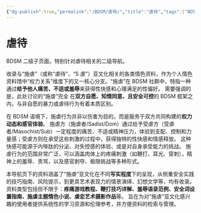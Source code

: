 ```yaml
---
{"dg-publish":true,"permalink":"/BDSM/虐待/","title":"虐待","tags":["BDSM","施虐","虐待"],"created":"2025-02-15T21:10:38.000+08:00","updated":"2025-02-16T16:16:56.392+08:00"}
---
```



# 虐待

BDSM 二级子页面。特别针对虐待相关的二级导航。

收录与“施虐”（或称“虐待”、“S 虐”）亚文化相关的各类情色资料，作为个人情色资料馆中“权力关系”维度下的又一核心分支。“施虐”在 BDSM 社群中，特指一种通过**给予他人痛苦、不适或羞辱**来获得性快感和心理满足的性偏好。 需要强调的是，此处讨论的“施虐”完全 在**双方自愿、知情同意、且安全可控**的 BDSM 框架之内，与非自愿的暴力或虐待行为有着本质区别。

在 BDSM 语境下，施虐行为并非以伤害为目的，而是服务于双方共同构建的**权力动态和感官体验**。 施虐方（施虐者/Sadist/Dom）通过给予受虐方（受虐者/Masochist/Sub）一定程度的痛苦、不适或精神压力，体验到支配、控制和力量感；受虐方则在承受这些刺激的过程中，获得独特的性快感和情感释放。 这种快感可能源于内啡肽的分泌、对失控感的体验、或是对自身承受能力的挑战。 施虐行为的范围非常广泛，可以涵盖肉体上的疼痛刺激（如鞭打、耳光、穿刺），精神上的羞辱、责骂，以及感官剥夺、极限挑战等多种形式。

本导航页下的资料涵盖了“施虐”亚文化在不同**写实程度**下的呈现，从侧重安全实践的技巧指南、风险提示，到更具艺术表现力的情景演绎、幻想文学等，均有收录。 资料类型包括但不限于：**疼痛游戏教程、鞭打技巧详解、羞辱语录范例、安全词设置指南、施虐主题情色小说、虐恋艺术摄影作品**等。 旨在为对“施虐”亚文化感兴趣的使用者提供系统性的学习资源和伦理参考，并方便资料的检索与管理。